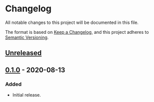 # Changelog

All notable changes to this project will be documented in this file.

The format is based on [Keep a Changelog](https://keepachangelog.com/en/1.0.0/),
and this project adheres to [Semantic Versioning](https://semver.org/spec/v2.0.0.html).

## [Unreleased]

## [0.1.0] - 2020-08-13
### Added
- Initial release.

[Unreleased]: https://github.com/sapcc/absent-metrics-operator/compare/v0.1.0...HEAD
[0.1.0]: https://github.com/sapcc/absent-metrics-operator/releases/tag/v0.1.0
